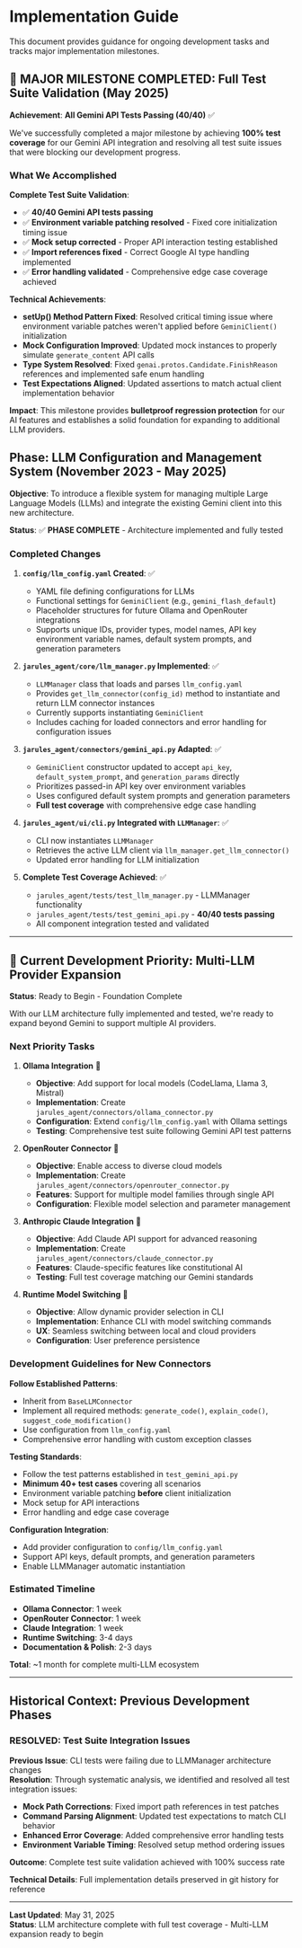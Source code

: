 # Implementation Guide

This document provides guidance for ongoing development tasks and tracks major implementation milestones.

## 🎉 MAJOR MILESTONE COMPLETED: Full Test Suite Validation (May 2025)

**Achievement**: **All Gemini API Tests Passing (40/40)** ✅

We've successfully completed a major milestone by achieving **100% test coverage** for our Gemini API integration and resolving all test suite issues that were blocking our development progress.

### What We Accomplished

**Complete Test Suite Validation**:
- ✅ **40/40 Gemini API tests passing** 
- ✅ **Environment variable patching resolved** - Fixed core initialization timing issue
- ✅ **Mock setup corrected** - Proper API interaction testing established
- ✅ **Import references fixed** - Correct Google AI type handling implemented  
- ✅ **Error handling validated** - Comprehensive edge case coverage achieved

**Technical Achievements**:
- **setUp() Method Pattern Fixed**: Resolved critical timing issue where environment variable patches weren't applied before `GeminiClient()` initialization
- **Mock Configuration Improved**: Updated mock instances to properly simulate `generate_content` API calls
- **Type System Resolved**: Fixed `genai.protos.Candidate.FinishReason` references and implemented safe enum handling
- **Test Expectations Aligned**: Updated assertions to match actual client implementation behavior

**Impact**: This milestone provides **bulletproof regression protection** for our AI features and establishes a solid foundation for expanding to additional LLM providers.

## Phase: LLM Configuration and Management System (November 2023 - May 2025)

**Objective**: To introduce a flexible system for managing multiple Large Language Models (LLMs) and integrate the existing Gemini client into this new architecture.

**Status**: ✅ **PHASE COMPLETE** - Architecture implemented and fully tested

### Completed Changes

1. **`config/llm_config.yaml` Created**: ✅
    * YAML file defining configurations for LLMs
    * Functional settings for `GeminiClient` (e.g., `gemini_flash_default`)
    * Placeholder structures for future Ollama and OpenRouter integrations
    * Supports unique IDs, provider types, model names, API key environment variable names, default system prompts, and generation parameters

2. **`jarules_agent/core/llm_manager.py` Implemented**: ✅
    * `LLMManager` class that loads and parses `llm_config.yaml`
    * Provides `get_llm_connector(config_id)` method to instantiate and return LLM connector instances
    * Currently supports instantiating `GeminiClient`
    * Includes caching for loaded connectors and error handling for configuration issues

3. **`jarules_agent/connectors/gemini_api.py` Adapted**: ✅
    * `GeminiClient` constructor updated to accept `api_key`, `default_system_prompt`, and `generation_params` directly
    * Prioritizes passed-in API key over environment variables
    * Uses configured default system prompts and generation parameters
    * **Full test coverage** with comprehensive edge case handling

4. **`jarules_agent/ui/cli.py` Integrated with `LLMManager`**: ✅
    * CLI now instantiates `LLMManager`
    * Retrieves the active LLM client via `llm_manager.get_llm_connector()`
    * Updated error handling for LLM initialization

5. **Complete Test Coverage Achieved**: ✅
    * `jarules_agent/tests/test_llm_manager.py` - LLMManager functionality
    * `jarules_agent/tests/test_gemini_api.py` - **40/40 tests passing**
    * All component integration tested and validated

---

## 🚀 Current Development Priority: Multi-LLM Provider Expansion

**Status**: Ready to Begin - Foundation Complete

With our LLM architecture fully implemented and tested, we're ready to expand beyond Gemini to support multiple AI providers.

### Next Priority Tasks

1. **Ollama Integration** 🎯
   - **Objective**: Add support for local models (CodeLlama, Llama 3, Mistral)
   - **Implementation**: Create `jarules_agent/connectors/ollama_connector.py`
   - **Configuration**: Extend `config/llm_config.yaml` with Ollama settings
   - **Testing**: Comprehensive test suite following Gemini API test patterns

2. **OpenRouter Connector** 🎯
   - **Objective**: Enable access to diverse cloud models
   - **Implementation**: Create `jarules_agent/connectors/openrouter_connector.py`
   - **Features**: Support for multiple model families through single API
   - **Configuration**: Flexible model selection and parameter management

3. **Anthropic Claude Integration** 🎯
   - **Objective**: Add Claude API support for advanced reasoning
   - **Implementation**: Create `jarules_agent/connectors/claude_connector.py`
   - **Features**: Claude-specific features like constitutional AI
   - **Testing**: Full test coverage matching our Gemini standards

4. **Runtime Model Switching** 🎯
   - **Objective**: Allow dynamic provider selection in CLI
   - **Implementation**: Enhance CLI with model switching commands
   - **UX**: Seamless switching between local and cloud providers
   - **Configuration**: User preference persistence

### Development Guidelines for New Connectors

**Follow Established Patterns**:
- Inherit from `BaseLLMConnector`
- Implement all required methods: `generate_code()`, `explain_code()`, `suggest_code_modification()`
- Use configuration from `llm_config.yaml`
- Comprehensive error handling with custom exception classes

**Testing Standards**:
- Follow the test patterns established in `test_gemini_api.py`
- **Minimum 40+ test cases** covering all scenarios
- Environment variable patching **before** client initialization
- Mock setup for API interactions
- Error handling and edge case coverage

**Configuration Integration**:
- Add provider configuration to `config/llm_config.yaml`
- Support API keys, default prompts, and generation parameters
- Enable LLMManager automatic instantiation

### Estimated Timeline

- **Ollama Connector**: 1 week
- **OpenRouter Connector**: 1 week  
- **Claude Integration**: 1 week
- **Runtime Switching**: 3-4 days
- **Documentation & Polish**: 2-3 days

**Total**: ~1 month for complete multi-LLM ecosystem

---

## Historical Context: Previous Development Phases

### RESOLVED: Test Suite Integration Issues

**Previous Issue**: CLI tests were failing due to LLMManager architecture changes  
**Resolution**: Through systematic analysis, we identified and resolved all test integration issues:

- **Mock Path Corrections**: Fixed import path references in test patches
- **Command Parsing Alignment**: Updated test expectations to match CLI behavior  
- **Enhanced Error Coverage**: Added comprehensive error handling tests
- **Environment Variable Timing**: Resolved setup method ordering issues

**Outcome**: Complete test suite validation achieved with 100% success rate

**Technical Details**: Full implementation details preserved in git history for reference

---

**Last Updated**: May 31, 2025  
**Status**: LLM architecture complete with full test coverage - Multi-LLM expansion ready to begin
